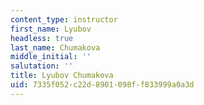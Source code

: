 ```yaml
---
content_type: instructor
first_name: Lyubov
headless: true
last_name: Chumakova
middle_initial: ''
salutation: ''
title: Lyubov Chumakova
uid: 7335f052-c22d-8901-098f-f833999a0a3d
---
```


